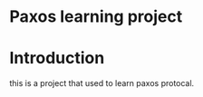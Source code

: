 Paxos learning project
==========================

# Introduction
this is a project that used to learn paxos protocal.
